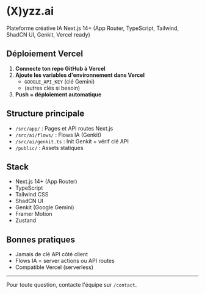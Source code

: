 # (X)yzz.ai

Plateforme créative IA Next.js 14+ (App Router, TypeScript, Tailwind, ShadCN UI, Genkit, Vercel ready)

## Déploiement Vercel

1. **Connecte ton repo GitHub à Vercel**
2. **Ajoute les variables d'environnement dans Vercel**
   - `GOOGLE_API_KEY` (clé Gemini)
   - (autres clés si besoin)
3. **Push = déploiement automatique**

## Structure principale
- `/src/app/` : Pages et API routes Next.js
- `/src/ai/flows/` : Flows IA (Genkit)
- `/src/ai/genkit.ts` : Init Genkit + vérif clé API
- `/public/` : Assets statiques

## Stack
- Next.js 14+ (App Router)
- TypeScript
- Tailwind CSS
- ShadCN UI
- Genkit (Google Gemini)
- Framer Motion
- Zustand

## Bonnes pratiques
- Jamais de clé API côté client
- Flows IA = server actions ou API routes
- Compatible Vercel (serverless)

---

Pour toute question, contacte l'équipe sur `/contact`.
